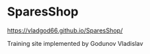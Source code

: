 # SparesShop

https://vladgod66.github.io/SparesShop/

Training site implemented by Godunov Vladislav

